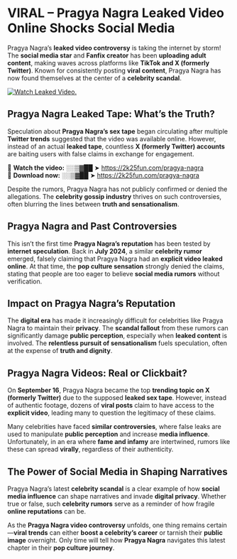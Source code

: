 # VIRAL – Pragya Nagra Leaked Video Online Shocks Social Media 

Pragya Nagra’s **leaked video controversy** is taking the internet by storm! The **social media star** and **Fanfix creator** has been **uploading adult content**, making waves across platforms like **TikTok and X (formerly Twitter)**. Known for consistently posting **viral content**, Pragya Nagra has now found themselves at the center of a **celebrity scandal**.  

[![Watch Leaked Video.](https://miro.medium.com/v2/resize:fit:828/format:webp/1*cilzJN44JGOrTw9NJCrNHA.gif "Watch Leaked Video")](https://2k25fun.com/pragya-nagra)

## **Pragya Nagra Leaked Tape: What’s the Truth?**  
Speculation about **Pragya Nagra’s sex tape** began circulating after multiple **Twitter trends** suggested that the video was available online. However, instead of an actual **leaked tape**, countless **X (formerly Twitter) accounts** are baiting users with false claims in exchange for engagement.  

🔹 **Watch the video:** ░░▒▓██ ➤ https://2k25fun.com/pragya-nagra  
🔹 **Download now:** ░░▒▓██ ➤ https://2k25fun.com/pragya-nagra  

Despite the rumors, Pragya Nagra has not publicly confirmed or denied the allegations. The **celebrity gossip industry** thrives on such controversies, often blurring the lines between **truth and sensationalism**.  

## **Pragya Nagra and Past Controversies**  
This isn’t the first time **Pragya Nagra’s reputation** has been tested by **internet speculation**. Back in **July 2024**, a similar **celebrity rumor** emerged, falsely claiming that Pragya Nagra had an **explicit video leaked online**. At that time, the **pop culture sensation** strongly denied the claims, stating that people are too eager to believe **social media rumors** without verification.  

## **Impact on Pragya Nagra’s Reputation**  
The **digital era** has made it increasingly difficult for celebrities like Pragya Nagra to maintain their **privacy**. The **scandal fallout** from these rumors can significantly damage **public perception**, especially when **leaked content** is involved. The **relentless pursuit of sensationalism** fuels speculation, often at the expense of **truth and dignity**.  

## **Pragya Nagra Videos: Real or Clickbait?**  
On **September 16**, Pragya Nagra became the top **trending topic on X (formerly Twitter)** due to the supposed **leaked sex tape**. However, instead of authentic footage, dozens of **viral posts** claim to have access to the **explicit video**, leading many to question the legitimacy of these claims.  

Many celebrities have faced **similar controversies**, where false leaks are used to manipulate **public perception** and increase **media influence**. Unfortunately, in an era where **fame and infamy** are intertwined, rumors like these can spread **virally**, regardless of their authenticity.  

## **The Power of Social Media in Shaping Narratives**  
Pragya Nagra’s latest **celebrity scandal** is a clear example of how **social media influence** can shape narratives and invade **digital privacy**. Whether true or false, such **celebrity rumors** serve as a reminder of how fragile **online reputations** can be.  

As the **Pragya Nagra video controversy** unfolds, one thing remains certain—**viral trends** can either **boost a celebrity’s career** or tarnish their **public image** overnight. Only time will tell how **Pragya Nagra** navigates this latest chapter in their **pop culture journey**. 